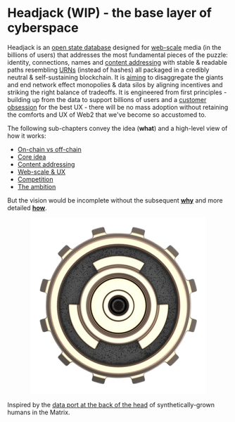 # Headjack (WIP) - the base layer of cyberspace

Headjack is an [open state database](https://twitter.com/balajis/status/1123092897664880640) designed for [web-scale](introduction/web_scale.md) media (in the billions of users) that addresses the most fundamental pieces of the puzzle: identity, connections, names and [content addressing](introduction/addressing.md) with stable & readable paths resembling [URNs](https://en.wikipedia.org/wiki/Uniform_Resource_Name) (instead of hashes) all packaged in a credibly neutral & self-sustaining blockchain. It is [aiming](introduction/ambition.md) to disaggregate the giants and end network effect monopolies & data silos by aligning incentives and striking the right balance of tradeoffs. It is engineered from first principles - building up from the data to support billions of users and a [customer obsession](https://twitter.com/arvanaghi/status/1537519858233008128) for the best UX - there will be no mass adoption without retaining the comforts and UX of Web2 that we've become so accustomed to.

The following sub-chapters convey the idea (**what**) and a high-level view of how it works:
- [On-chain vs off-chain](introduction/on_off_chain.md)
- [Core idea](introduction/core_idea.md)
- [Content addressing](introduction/addressing.md)
- [Web-scale & UX](introduction/web_scale.md)
- [Competition](introduction/competition.md)
- [The ambition](introduction/ambition.md)

But the vision would be incomplete without the subsequent [**why**](motivation/why.md) and more detailed [**how**](blockchain.md).

<div style="text-align: center;">
    <img src="logo.png">
</div>

Inspired by the [data port at the back of the head](https://matrix.fandom.com/wiki/Headjack) of synthetically-grown humans in the Matrix.
